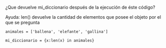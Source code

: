 ¿Que devuelve mi_diccionario después de la ejecución de éste código?

Ayuda: len() devuelve la cantidad de elementos que posee el objeto por el que se pregunta

``` pyhton
animales = ['ballena', 'elefante', 'gallina']

mi_diccionario = {x:len(x) in animales}
```